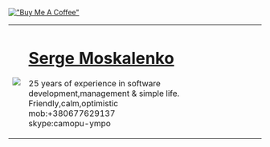 [!["Buy Me A Coffee"](https://www.buymeacoffee.com/assets/img/custom_images/orange_img.png)](https://www.buymeacoffee.com/sergemoskalenko)

<table border="0"><tr><td>
  
<a href="https://github.com/sergemoskalenko"><img src="https://avatars.githubusercontent.com/u/1941586?v=4" border=0></a>

</td><td>
<h1><a href="https://github.com/sergemoskalenko">Serge Moskalenko</a></h1>

25 years of experience in software development,management & simple life. Friendly,calm,optimistic<br> mob:+380677629137<br> skype:camopu-ympo 
</td></tr></table>


